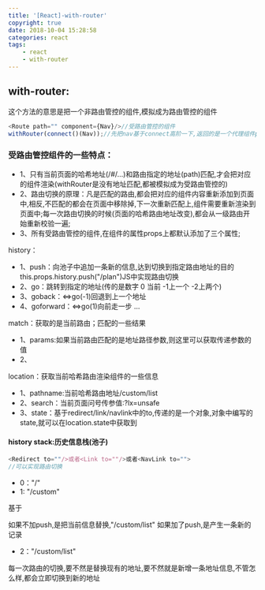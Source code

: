 ```yaml
---
title: '[React]-with-router'
copyright: true
date: 2018-10-04 15:28:58
categories: react
tags:
    - react
    - with-router
---
```

## with-router:
这个方法的意思是把一个非路由管控的组件,模拟成为路由管控的组件

```javascript
<Route path="" component={Nav}/>//受路由管控的组件
withRouter(connect()(Nav));//先把nav基于connect高阶一下,返回的是一个代理组件proxy,把返回的代理组件受路由管控

```
<!-- more -->
### 受路由管控组件的一些特点：

- 1、只有当前页面的哈希地址(/#/...)和路由指定的地址(path)匹配,才会把对应的组件渲染(withRouter是没有地址匹配,都被模拟成为受路由管控的)
- 2、路由切换的原理：凡是匹配的路由,都会把对应的组件内容重新添加到页面中,相反,不匹配的都会在页面中移除掉,下一次重新匹配上,组件需要重新渲染到页面中;每一次路由切换的时候(页面的哈希路由地址改变),都会从一级路由开始重新校验一遍;
- 3、所有受路由管控的组件,在组件的属性props上都默认添加了三个属性;

history：

- 1、push：向池子中追加一条新的信息,达到切换到指定路由地址的目的this.props.history.push("/plan")JS中实现路由切换
- 2、go：跳转到指定的地址(传的是数字 0 当前 -1上一个 -2上两个)
- 3、goback：<=>go(-1)回退到上一个地址
- 4、goforward：<=>go(1)向前走一步
...

match：获取的是当前路由；匹配的一些结果

- 1、params:如果当前路由匹配的是地址路径参数,则这里可以获取传递参数的值
- 2、

location：获取当前哈希路由渲染组件的一些信息

- 1、pathname:当前哈希路由地址/custom/list
- 2、search：当前页面问号传参值:?lx=unsafe
- 3、state：基于redirect/link/navlink中的to,传递的是一个对象,对象中编写的state,就可以在location.state中获取到

#### history stack:历史信息栈(池子)

```javascript
<Redirect to=""/>或者<Link to=""/>或者<NavLink to="">
//可以实现路由切换
```

- 0："/"
- 1: "/custom"

基于<Redirect from="/custom" to="/custom/list" />

如果不加push,是把当前信息替换,"/custom/list"
如果加了push,是产生一条新的记录

- 2："/custom/list"

每一次路由的切换,要不然是替换现有的地址,要不然就是新增一条地址信息,不管怎么样,都会立即切换到新的地址